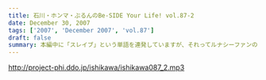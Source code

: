 ```yaml
---
title: 石川・ホンマ・ぶるんのBe-SIDE Your Life! vol.87-2
date: December 30, 2007
tags: ['2007', 'December 2007', 'vol.87']
draft: false
summary: 本編中に「スレイブ」という単語を連発していますが、それってルナシーファンのことを指すんだそうです。ファンクラブの名前も「スレイブ」なんだとか・・・買ってきてもらったTシャツにもそう書いてあった！NAMAE
---
```


http://project-phi.ddo.jp/ishikawa/ishikawa087_2.mp3
